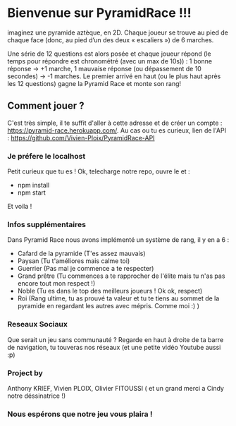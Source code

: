 # Bienvenue sur PyramidRace !!!

imaginez une pyramide aztèque, en 2D. Chaque joueur se trouve au pied de chaque face (donc, au pied d’un des deux « escaliers ») de 6 marches.

Une série de 12 questions est alors posée et chaque joueur répond (le temps pour répondre est chronométré (avec un max de 10s)) : 1 bonne réponse -> +1 marche, 1 mauvaise réponse (ou dépassement de 10 secondes) -> -1 marches.
Le premier arrivé en haut (ou le plus haut après les 12 questions) gagne la Pyramid Race et monte son rang!

## Comment jouer ?

C'est très simple, il te suffit d'aller à cette adresse et de créer un compte : https://pyramid-race.herokuapp.com/.
Au cas ou tu es curieux, lien de l'API : https://github.com/Vivien-Ploix/PyramidRace-API

### Je préfere le localhost

Petit curieux que tu es !
Ok, telecharge notre repo, ouvre le et :

- npm install
- npm start

Et voila !

### Infos supplémentaires

Dans Pyramid Race nous avons implémenté un système de rang, il y en a 6 :

- Cafard de la pyramide (T'es assez mauvais)
- Paysan (Tu t'améliores mais calme toi)
- Guerrier (Pas mal je commence a te respecter)
- Grand prêtre (Tu commences a te rapprocher de l'élite mais tu n'as pas encore tout mon respect !)
- Noble (Tu es dans le top des meilleurs joueurs ! Ok ok, respect)
- Roi (Rang ultime, tu as prouvé ta valeur et tu te tiens au sommet de la pyramide en regardant les autres avec mépris. Comme moi :) )

### Reseaux Sociaux

Que serait un jeu sans communauté ?
Regarde en haut à droite de ta barre de navigation, tu touveras nos réseaux (et une petite vidéo Youtube aussi :p)

### Project by

Anthony KRIEF, Vivien PLOIX, Olivier FITOUSSI ( et un grand merci a Cindy notre déssinatrice !)

### Nous espérons que notre jeu vous plaira !

